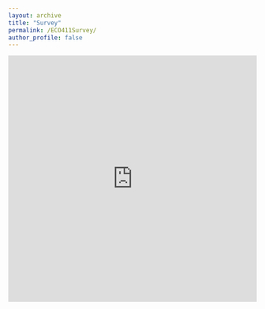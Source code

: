 ```yaml
---
layout: archive
title: "Survey"
permalink: /ECO411Survey/
author_profile: false
---
```


<iframe src="https://docs.google.com/forms/d/e/1FAIpQLSelDasyd0OQumTC4vpXcsHaM3EagMePwCQuiCAFUgMAiBEcuA/viewform?embedded=true" width="100%" height="500" frameborder="0" marginheight="0" marginwidth="0">Loading...</iframe>
